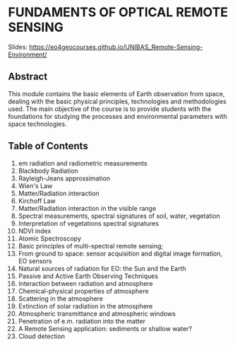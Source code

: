 # FUNDAMENTS OF OPTICAL REMOTE SENSING

Slides: https://eo4geocourses.github.io/UNIBAS_Remote-Sensing-Environment/ 

## Abstract
This module contains the basic elements of Earth observation from space, dealing with the basic physical principles, technologies and methodologies used. The main objective of the course is to provide students with the foundations for studying the processes and environmental parameters with space technologies.

## Table of Contents
1) em radiation and radiometric measurements
2) Blackbody Radiation
3) Rayleigh-Jeans approssimation 
4) Wien's Law
5) Matter/Radiation interaction 
6) Kirchoff Law 
7) Matter/Radiation interaction in the visible range
8) Spectral measurements, spectral signatures of soil, water, vegetation
9) Interpretation of vegetations spectral signatures
10) NDVI index 
11) Atomic Spectroscopy
12) Basic principles of multi-spectral remote sensing;
13) From ground to space: sensor acquisition and digital image formation, EO sensors
14) Natural sources of radiation for EO: the Sun and the Earth
15) Passive and Active Earth Observing Techniques
16) Interaction between radiation and atmosphere
17) Chemical-physical properties of atmosphere 
18) Scattering in the atmosphere
19) Extinction of solar radiation in the atmosphere
20) Atmospheric transmittance and atmospheric windows
21) Penetration of e.m. radiation into the matter
22) A Remote Sensing application: sediments or shallow water?
23) Cloud detection</span>
